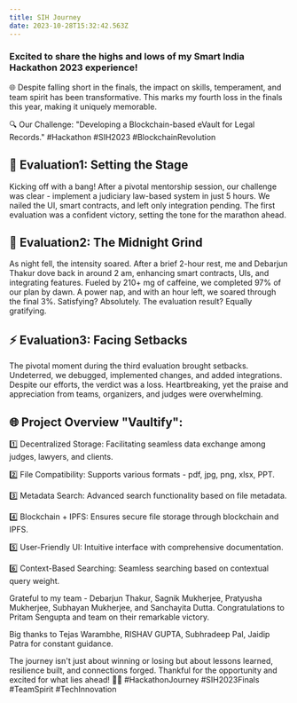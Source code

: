```yaml
---
title: SIH Journey
date: 2023-10-28T15:32:42.563Z
---
```


### Excited to share the highs and lows of my Smart India Hackathon 2023 experience! 

🌐 Despite falling short in the finals, the impact on skills, temperament, and team spirit has been transformative. This marks my fourth loss in the finals this year, making it uniquely memorable.

🔍 Our Challenge: "Developing a Blockchain-based eVault for Legal Records." #Hackathon #SIH2023 #BlockchainRevolution

## 🌟 Evaluation1: Setting the Stage
Kicking off with a bang! After a pivotal mentorship session, our challenge was clear - implement a judiciary law-based system in just 5 hours. We nailed the UI, smart contracts, and left only integration pending. The first evaluation was a confident victory, setting the tone for the marathon ahead.

## 🌙 Evaluation2: The Midnight Grind
As night fell, the intensity soared. After a brief 2-hour rest, me and Debarjun Thakur dove back in around 2 am, enhancing smart contracts, UIs, and integrating features. Fueled by 210+ mg of caffeine, we completed 97% of our plan by dawn. A power nap, and with an hour left, we soared through the final 3%. Satisfying? Absolutely. The evaluation result? Equally gratifying.

## ⚡ Evaluation3: Facing Setbacks
The pivotal moment during the third evaluation brought setbacks. Undeterred, we debugged, implemented changes, and added integrations. Despite our efforts, the verdict was a loss. Heartbreaking, yet the praise and appreciation from teams, organizers, and judges were overwhelming.

## 🌐 Project Overview "Vaultify":
1️⃣ Decentralized Storage: Facilitating seamless data exchange among judges, lawyers, and clients.

2️⃣ File Compatibility: Supports various formats - pdf, jpg, png, xlsx, PPT.

3️⃣ Metadata Search: Advanced search functionality based on file metadata.

4️⃣ Blockchain + IPFS: Ensures secure file storage through blockchain and IPFS.

5️⃣ User-Friendly UI: Intuitive interface with comprehensive documentation.

6️⃣ Context-Based Searching: Seamless searching based on contextual query weight.


Grateful to my team - Debarjun Thakur, Sagnik Mukherjee, Pratyusha Mukherjee, Subhayan Mukherjee, and Sanchayita Dutta. 
Congratulations to Pritam Sengupta and team on their remarkable victory.

Big thanks to Tejas Warambhe, RISHAV GUPTA, Subhradeep Pal, Jaidip Patra for constant guidance.

The journey isn't just about winning or losing but about lessons learned, resilience built, and connections forged. Thankful for the opportunity and excited for what lies ahead! 💪🌐 #HackathonJourney #SIH2023Finals #TeamSpirit #TechInnovation